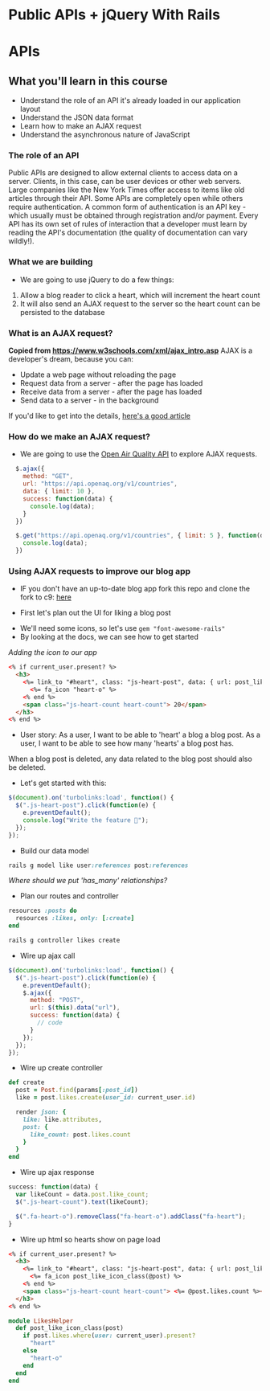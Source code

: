# Public APIs + jQuery With Rails

# APIs

## What you'll learn in this course
* Understand the role of an API
 it's already loaded in our application layout
* Understand the JSON data format
* Learn how to make an AJAX request
* Understand the asynchronous nature of JavaScript


### The role of an API
Public APIs are designed to allow external clients to access data on a server. Clients, in this case, can be user devices or other web servers. Large companies like the New York Times offer access to items like old articles through their API. Some APIs are completely open while others require authentication. A common form of authentication is an API key - which usually must be obtained through registration and/or payment. Every API has its own set of rules of interaction that a developer must learn by reading the API's documentation (the quality of documentation can vary wildly!).

### What we are building

- We are going to use jQuery to do a few things:
1. Allow a blog reader to click a heart, which will increment the heart count
2. It will also send an AJAX request to the server so the heart count can be persisted to the database

### What is an AJAX request?

**Copied from https://www.w3schools.com/xml/ajax_intro.asp**
AJAX is a developer's dream, because you can:

- Update a web page without reloading the page
- Request data from a server - after the page has loaded
- Receive data from a server - after the page has loaded
- Send data to a server - in the background

If you'd like to get into the details, [here's a good article](https://www.codementor.io/sheena/ajax-tutorial-web-development-du107rzaq)

### How do we make an AJAX request?

- We are going to use the [Open Air Quality API](https://docs.openaq.org/) to explore AJAX requests.

```js
  $.ajax({
    method: "GET",
    url: "https://api.openaq.org/v1/countries",
    data: { limit: 10 },
    success: function(data) {
      console.log(data);
    }
  })

  $.get("https://api.openaq.org/v1/countries", { limit: 5 }, function(data) {
    console.log(data);
  })
```

### Using AJAX requests to improve our blog app

* IF you don't have an up-to-date blog app fork this repo and clone the fork to c9: [here](https://github.com/weilandia/ps-school-blog.git)

* First let's plan out the UI for liking a blog post
- We'll need some icons, so let's use `gem "font-awesome-rails"`
- By looking at the docs, we can see how to get started

*Adding the icon to our app*
```html
<% if current_user.present? %>
  <h3>
    <%= link_to "#heart", class: "js-heart-post", data: { url: post_likes_path(@post) } do %>
      <%= fa_icon "heart-o" %>
    <% end %>
    <span class="js-heart-count heart-count"> 20</span>
  </h3>
<% end %>
```

* User story:
As a user, I want to be able to 'heart' a blog a blog post.
As a user, I want to be able to see how many 'hearts' a blog post has.

When a blog post is deleted, any data related to the blog post should also be deleted.


- Let's get started with this:
```js
$(document).on('turbolinks:load', function() {
  $(".js-heart-post").click(function(e) {
    e.preventDefault();
    console.log("Write the feature 🎉");
  });
});
```

- Build our data model
```rb
rails g model like user:references post:references
```

*Where should we put 'has_many' relationships?*

- Plan our routes and controller
```rb
resources :posts do
  resources :likes, only: [:create]
end
```

```rb
rails g controller likes create
```

- Wire up ajax call

```javascript
$(document).on('turbolinks:load', function() {
  $(".js-heart-post").click(function(e) {
    e.preventDefault();
    $.ajax({
      method: "POST",
      url: $(this).data("url"),
      success: function(data) {
        // code
      }
    });
  });
});
```

- Wire up create controller
```ruby
def create
  post = Post.find(params[:post_id])
  like = post.likes.create(user_id: current_user.id)

  render json: {
    like: like.attributes,
    post: {
      like_count: post.likes.count
    }
  }
end
```

- Wire up ajax response

```javascript
success: function(data) {
  var likeCount = data.post.like_count;
  $(".js-heart-count").text(likeCount);

  $(".fa-heart-o").removeClass("fa-heart-o").addClass("fa-heart");
}
```

- Wire up html so hearts show on page load

```html
<% if current_user.present? %>
  <h3>
    <%= link_to "#heart", class: "js-heart-post", data: { url: post_likes_path(@post) } do %>
      <%= fa_icon post_like_icon_class(@post) %>
    <% end %>
    <span class="js-heart-count heart-count"> <%= @post.likes.count %></span>
  </h3>
<% end %>
```

```ruby
module LikesHelper
  def post_like_icon_class(post)
    if post.likes.where(user: current_user).present?
      "heart"
    else
      "heart-o"
    end
  end
end
```
